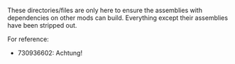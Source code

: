These directories/files are only here to ensure the assemblies with dependencies on other mods can build. Everything except their assemblies have been stripped out.

For reference:

-   730936602: Achtung!
